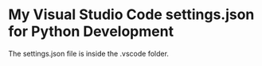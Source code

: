 <h1>My Visual Studio Code settings.json for Python Development</h1>

The settings.json file is inside the .vscode folder.
